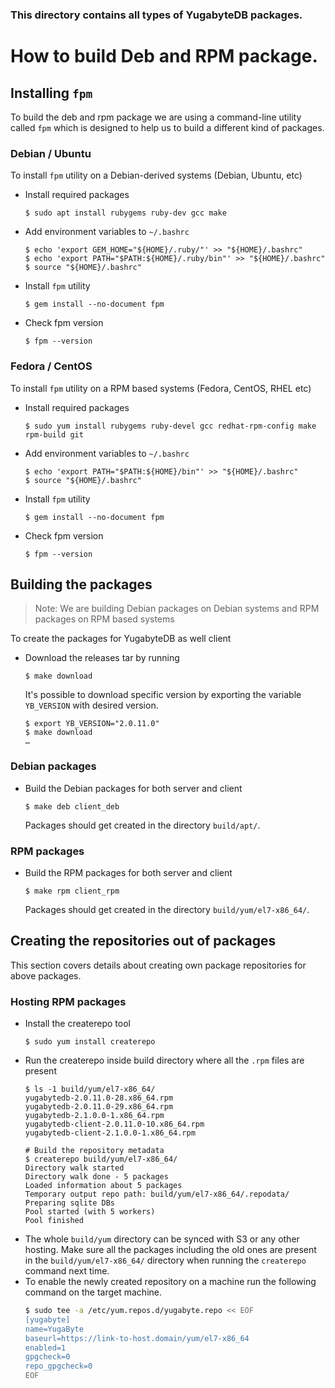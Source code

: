 ### This directory contains all types of YugabyteDB packages.

# How to build Deb and RPM package.

## Installing `fpm`
To build the deb and rpm package we are using a command-line utility
called `fpm` which is designed to help us to build a different kind of
packages.

### Debian / Ubuntu
To install `fpm` utility on a Debian-derived systems (Debian, Ubuntu,
etc)
- Install required packages
  ```console
  $ sudo apt install rubygems ruby-dev gcc make
  ```
- Add environment variables to `~/.bashrc`
  ```console
  $ echo 'export GEM_HOME="${HOME}/.ruby/"' >> "${HOME}/.bashrc"
  $ echo 'export PATH="$PATH:${HOME}/.ruby/bin"' >> "${HOME}/.bashrc"
  $ source "${HOME}/.bashrc"
  ```
- Install `fpm` utility
  ```console
  $ gem install --no-document fpm
  ```
- Check fpm version
  ```console
  $ fpm --version
  ```

### Fedora / CentOS
To install `fpm` utility on a RPM based systems (Fedora, CentOS, RHEL
etc)
- Install required packages
  ```console
  $ sudo yum install rubygems ruby-devel gcc redhat-rpm-config make rpm-build git
  ```
- Add environment variables to `~/.bashrc`
  ```console
  $ echo 'export PATH="$PATH:${HOME}/bin"' >> "${HOME}/.bashrc"
  $ source "${HOME}/.bashrc"
  ```
- Install `fpm` utility
  ```console
  $ gem install --no-document fpm
  ```
- Check fpm version
  ```console
  $ fpm --version
  ```

## Building the packages
> Note: We are building Debian packages on Debian systems and RPM
> packages on RPM based systems

To create the packages for YugabyteDB as well client
- Download the releases tar by running
  ```console
  $ make download
  ```

  It's possible to download specific version by exporting the variable
  `YB_VERSION` with desired version.
  ```console
  $ export YB_VERSION="2.0.11.0"
  $ make download
  …
  ```

### Debian packages
- Build the Debian packages for both server and client
     ```console
     $ make deb client_deb
     ```
  Packages should get created in the directory `build/apt/`.

### RPM packages
- Build the RPM packages for both server and client
     ```console
     $ make rpm client_rpm
     ```
  Packages should get created in the directory
  `build/yum/el7-x86_64/`.

## Creating the repositories out of packages
This section covers details about creating own package repositories
for above packages.

### Hosting RPM packages
- Install the createrepo tool
  ```console
  $ sudo yum install createrepo
  ```
- Run the createrepo inside build directory where all the `.rpm` files
  are present
  ```console
  $ ls -1 build/yum/el7-x86_64/
  yugabytedb-2.0.11.0-28.x86_64.rpm
  yugabytedb-2.0.11.0-29.x86_64.rpm
  yugabytedb-2.1.0.0-1.x86_64.rpm
  yugabytedb-client-2.0.11.0-10.x86_64.rpm
  yugabytedb-client-2.1.0.0-1.x86_64.rpm

  # Build the repository metadata
  $ createrepo build/yum/el7-x86_64/
  Directory walk started
  Directory walk done - 5 packages
  Loaded information about 5 packages
  Temporary output repo path: build/yum/el7-x86_64/.repodata/
  Preparing sqlite DBs
  Pool started (with 5 workers)
  Pool finished
  ```
- The whole `build/yum` directory can be synced with S3 or any other
  hosting. Make sure all the packages including the old ones are
  present in the `build/yum/el7-x86_64/` directory when running the
  `createrepo` command next time.
- To enable the newly created repository on a machine run the
  following command on the target machine.
  ```sh
  $ sudo tee -a /etc/yum.repos.d/yugabyte.repo << EOF
  [yugabyte]
  name=YugaByte
  baseurl=https://link-to-host.domain/yum/el7-x86_64
  enabled=1
  gpgcheck=0
  repo_gpgcheck=0
  EOF
  ```
